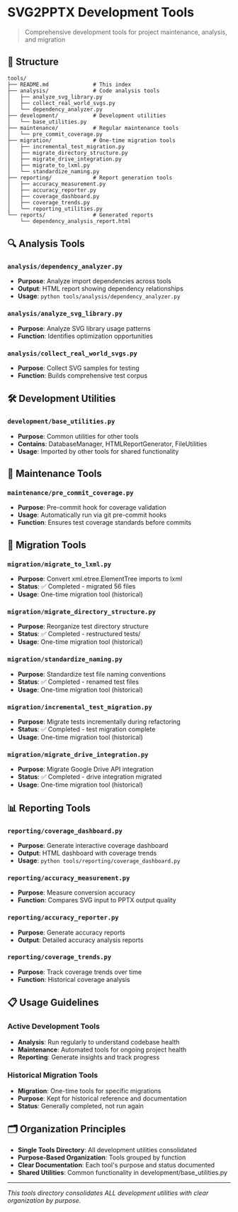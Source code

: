 # SVG2PPTX Development Tools

> Comprehensive development tools for project maintenance, analysis, and migration

## 📁 Structure

```
tools/
├── README.md              # This index
├── analysis/              # Code analysis tools
│   ├── analyze_svg_library.py
│   ├── collect_real_world_svgs.py
│   └── dependency_analyzer.py
├── development/           # Development utilities
│   └── base_utilities.py
├── maintenance/           # Regular maintenance tools
│   └── pre_commit_coverage.py
├── migration/             # One-time migration tools
│   ├── incremental_test_migration.py
│   ├── migrate_directory_structure.py
│   ├── migrate_drive_integration.py
│   ├── migrate_to_lxml.py
│   └── standardize_naming.py
├── reporting/             # Report generation tools
│   ├── accuracy_measurement.py
│   ├── accuracy_reporter.py
│   ├── coverage_dashboard.py
│   ├── coverage_trends.py
│   └── reporting_utilities.py
└── reports/               # Generated reports
    └── dependency_analysis_report.html
```

## 🔍 **Analysis Tools**

### `analysis/dependency_analyzer.py`
- **Purpose**: Analyze import dependencies across tools
- **Output**: HTML report showing dependency relationships
- **Usage**: `python tools/analysis/dependency_analyzer.py`

### `analysis/analyze_svg_library.py`
- **Purpose**: Analyze SVG library usage patterns
- **Function**: Identifies optimization opportunities

### `analysis/collect_real_world_svgs.py`
- **Purpose**: Collect SVG samples for testing
- **Function**: Builds comprehensive test corpus

## 🛠️ **Development Utilities**

### `development/base_utilities.py`
- **Purpose**: Common utilities for other tools
- **Contains**: DatabaseManager, HTMLReportGenerator, FileUtilities
- **Usage**: Imported by other tools for shared functionality

## 🔧 **Maintenance Tools**

### `maintenance/pre_commit_coverage.py`
- **Purpose**: Pre-commit hook for coverage validation
- **Usage**: Automatically run via git pre-commit hooks
- **Function**: Ensures test coverage standards before commits

## 🚀 **Migration Tools**

### `migration/migrate_to_lxml.py`
- **Purpose**: Convert xml.etree.ElementTree imports to lxml
- **Status**: ✅ Completed - migrated 56 files
- **Usage**: One-time migration tool (historical)

### `migration/migrate_directory_structure.py`
- **Purpose**: Reorganize test directory structure
- **Status**: ✅ Completed - restructured tests/
- **Usage**: One-time migration tool (historical)

### `migration/standardize_naming.py`
- **Purpose**: Standardize test file naming conventions
- **Status**: ✅ Completed - renamed test files
- **Usage**: One-time migration tool (historical)

### `migration/incremental_test_migration.py`
- **Purpose**: Migrate tests incrementally during refactoring
- **Status**: ✅ Completed - test migration complete
- **Usage**: One-time migration tool (historical)

### `migration/migrate_drive_integration.py`
- **Purpose**: Migrate Google Drive API integration
- **Status**: ✅ Completed - drive integration migrated
- **Usage**: One-time migration tool (historical)

## 📊 **Reporting Tools**

### `reporting/coverage_dashboard.py`
- **Purpose**: Generate interactive coverage dashboard
- **Output**: HTML dashboard with coverage trends
- **Usage**: `python tools/reporting/coverage_dashboard.py`

### `reporting/accuracy_measurement.py`
- **Purpose**: Measure conversion accuracy
- **Function**: Compares SVG input to PPTX output quality

### `reporting/accuracy_reporter.py`
- **Purpose**: Generate accuracy reports
- **Output**: Detailed accuracy analysis reports

### `reporting/coverage_trends.py`
- **Purpose**: Track coverage trends over time
- **Function**: Historical coverage analysis

## 📋 **Usage Guidelines**

### **Active Development Tools**
- **Analysis**: Run regularly to understand codebase health
- **Maintenance**: Automated tools for ongoing project health
- **Reporting**: Generate insights and track progress

### **Historical Migration Tools**
- **Migration**: One-time tools for specific migrations
- **Purpose**: Kept for historical reference and documentation
- **Status**: Generally completed, not run again

## 🗂️ **Organization Principles**

- **Single Tools Directory**: All development utilities consolidated
- **Purpose-Based Organization**: Tools grouped by function
- **Clear Documentation**: Each tool's purpose and status documented
- **Shared Utilities**: Common functionality in development/base_utilities.py

---

*This tools directory consolidates ALL development utilities with clear organization by purpose.*